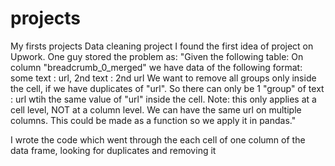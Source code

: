 # projects
My firsts projects
Data cleaning project
I found the first idea of project on Upwork.
One guy stored the problem as:
"Given the following table: On column "breadcrumb_0_merged" we have data of the following format: some text : url, 2nd text : 2nd url We want to remove 
all groups only inside the cell, if we have duplicates of "url". So there can only be 1 "group" of text : url wtih the same value of "url" inside the cell.
Note: this only applies at a cell level, NOT at a column level. We can have the same url on multiple columns.
This could be made as a function so we apply it in pandas."

I wrote the code which went through the each cell of one column of the data frame, looking for duplicates and removing it


